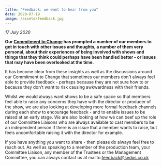 ```yaml
---
title: "Feedback: we want to hear from you"
date: 2020-07-19
image: /assets/feedback.jpg
---
```

*17 July 2020*

**Our [Commitment to Change](https://sedos.co.uk/news/2020-06-17-black-lives-matter---taking-action) has prompted a number of our members to get in touch with other issues and thoughts, a number of them very personal, about their experiences of being involved with shows and things that they think could perhaps have been handled better - or issues that may have been overlooked at the time.**

It has become clear from these insights as well as the discussions around our Commitment to Change that sometimes our members don't always feel able to provide feedback - perhaps because they are not sure how to or because they don't want to risk causing awkwardness with their friends.

Whilst we would always want shows to be a safe space so that members feel able to raise any concerns they have with the director or producer of the show, we are also looking at developing more formal feedback channels during each show to encourage feedback - and to enable issues to be raised at an early stage. We are also looking at how we can beef up the role of our Committee Liaisons who are always available to cast members to be an independent person if there is an issue that a member wants to raise, but feels uncomfortable raising it with the director for example.

If you have anything you want to share - then please do always feel free to reach out. As well as speaking to a member of the production team, your Committee Liaison, any member of the Trustees or the Management Committee, you can always contact us at mailto:feedback@sedos.co.uk[](mailto:feedback@sedos.co.uk)